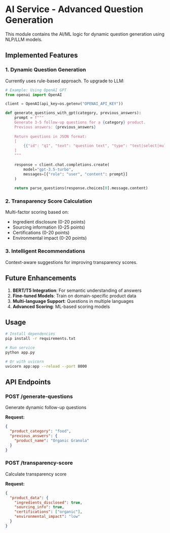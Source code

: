 # AI Service - Advanced Question Generation

This module contains the AI/ML logic for dynamic question generation using NLP/LLM models.

## Implemented Features

### 1. Dynamic Question Generation
Currently uses rule-based approach. To upgrade to LLM:

```python
# Example: Using OpenAI GPT
from openai import OpenAI

client = OpenAI(api_key=os.getenv("OPENAI_API_KEY"))

def generate_questions_with_gpt(category, previous_answers):
    prompt = f"""
    Generate 3-5 follow-up questions for a {category} product.
    Previous answers: {previous_answers}
    
    Return questions in JSON format:
    [
        {{"id": "q1", "text": "question text", "type": "text|select|multi-select", "required": true}}
    ]
    """
    
    response = client.chat.completions.create(
        model="gpt-3.5-turbo",
        messages=[{"role": "user", "content": prompt}]
    )
    
    return parse_questions(response.choices[0].message.content)
```

### 2. Transparency Score Calculation
Multi-factor scoring based on:
- Ingredient disclosure (0-20 points)
- Sourcing information (0-25 points)
- Certifications (0-20 points)
- Environmental impact (0-20 points)

### 3. Intelligent Recommendations
Context-aware suggestions for improving transparency scores.

## Future Enhancements

1. **BERT/T5 Integration**: For semantic understanding of answers
2. **Fine-tuned Models**: Train on domain-specific product data
3. **Multi-language Support**: Questions in multiple languages
4. **Advanced Scoring**: ML-based scoring models

## Usage

```bash
# Install dependencies
pip install -r requirements.txt

# Run service
python app.py

# Or with uvicorn
uvicorn app:app --reload --port 8000
```

## API Endpoints

### POST /generate-questions
Generate dynamic follow-up questions

**Request:**
```json
{
  "product_category": "food",
  "previous_answers": {
    "product_name": "Organic Granola"
  }
}
```

### POST /transparency-score
Calculate transparency score

**Request:**
```json
{
  "product_data": {
    "ingredients_disclosed": true,
    "sourcing_info": true,
    "certifications": ["organic"],
    "environmental_impact": "low"
  }
}
```
